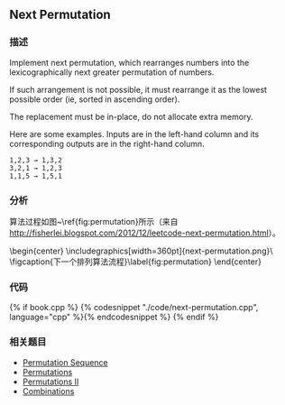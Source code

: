 ## Next Permutation


### 描述

Implement next permutation, which rearranges numbers into the lexicographically next greater permutation of numbers.

If such arrangement is not possible, it must rearrange it as the lowest possible order (ie, sorted in ascending order).

The replacement must be in-place, do not allocate extra memory.

Here are some examples. Inputs are in the left-hand column and its corresponding outputs are in the right-hand column.

```
1,2,3 → 1,3,2
3,2,1 → 1,2,3
1,1,5 → 1,5,1
```



### 分析

算法过程如图~\ref{fig:permutation}所示（来自<http://fisherlei.blogspot.com/2012/12/leetcode-next-permutation.html>）。

\begin{center}
\includegraphics[width=360pt]{next-permutation.png}\\
\figcaption{下一个排列算法流程}\label{fig:permutation}
\end{center}


### 代码

{% if book.cpp %}
  {% codesnippet "./code/next-permutation.cpp", language="cpp" %}{% endcodesnippet %}
{% endif %}


### 相关题目


* [Permutation Sequence](permutation-sequence.md)
* [Permutations](permutations.md)
* [Permutations II](permutations-ii.md)
* [Combinations](combinations.md)

